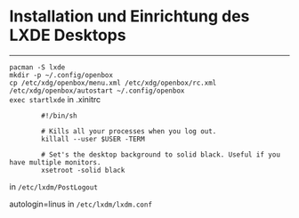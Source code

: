 # Installation und Einrichtung des LXDE Desktops
---
`pacman -S lxde`  
`mkdir -p ~/.config/openbox`  
`cp /etc/xdg/openbox/menu.xml /etc/xdg/openbox/rc.xml /etc/xdg/openbox/autostart ~/.config/openbox`  
`exec startlxde` in .xinitrc  

            #!/bin/sh
            
            # Kills all your processes when you log out.
            killall --user $USER -TERM

            # Set's the desktop background to solid black. Useful if you have multiple monitors.
            xsetroot -solid black

in `/etc/lxdm/PostLogout`

autologin=linus in `/etc/lxdm/lxdm.conf`